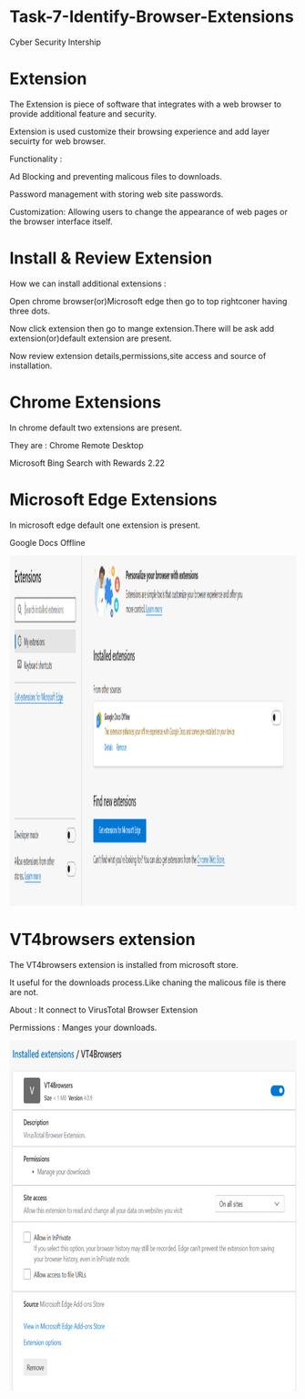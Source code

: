 # Task-7-Identify-Browser-Extensions
Cyber Security Intership

# Extension
 The Extension is piece of software that integrates with a web browser to provide additional feature and security.

 Extension is used customize their browsing experience and add layer secuirty for web browser.

 Functionality :

 Ad Blocking and preventing malicous files to downloads.

 Password management with storing web site passwords.

 Customization: Allowing users to change the appearance of web pages or the browser interface itself. 

# Install & Review Extension

How we can install additional extensions : 

Open chrome browser(or)Microsoft edge then go to top rightconer having three dots.

Now click extension then go to mange extension.There will be ask add extension(or)default extension are present.

Now review extension details,permissions,site access and source of installation.

# Chrome Extensions 

In chrome default two extensions are present.

They are : Chrome Remote Desktop     

Microsoft Bing Search with Rewards 2.22


# Microsoft Edge Extensions
In microsoft edge default one extension is present.

Google Docs Offline

<img width="1580" height="615" alt="Microsoft-Extension" src="https://github.com/CharanCSE02/Task-7-Identify-Browser-Extensions/blob/main//Screenshot 2025-10-05 192419.png" />

#  VT4browsers extension
The VT4browsers extension is installed from microsoft store.

It useful for the downloads process.Like chaning the malicous file is there are not.

About : It connect to VirusTotal Browser Extension

Permissions : Manges your downloads.

<img width="1580" height="615" alt="Microsoft-Extension" src="https://github.com/CharanCSE02/Task-7-Identify-Browser-Extensions/blob/main//Screenshot 2025-10-05 192604.png" />


